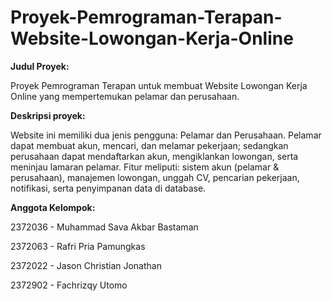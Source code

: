 # Proyek-Pemrograman-Terapan-Website-Lowongan-Kerja-Online


**Judul Proyek:**

Proyek Pemrograman Terapan untuk membuat Website Lowongan Kerja Online yang mempertemukan pelamar dan perusahaan.

**Deskripsi proyek:**

Website ini memiliki dua jenis pengguna: Pelamar dan Perusahaan.
Pelamar dapat membuat akun, mencari, dan melamar pekerjaan; sedangkan perusahaan dapat mendaftarkan akun, mengiklankan lowongan, serta meninjau lamaran pelamar.
Fitur meliputi: sistem akun (pelamar & perusahaan), manajemen lowongan, unggah CV, pencarian pekerjaan, notifikasi, serta penyimpanan data di database.

**Anggota Kelompok:**

2372036 - Muhammad Sava Akbar Bastaman

2372063 - Rafri Pria Pamungkas

2372022 - Jason Christian Jonathan

2372902 - Fachrizqy Utomo
